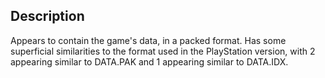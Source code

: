 ## Description

Appears to contain the game's data, in a packed format. Has some superficial similarities to the format used in the PlayStation version, with 2 appearing similar to DATA.PAK and 1 appearing similar to DATA.IDX.
